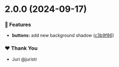# 2.0.0 (2024-09-17)


### 🚀 Features

- **buttons:** add new background shadow ([c3b9f86](https://github.com/anacondong/my-monorepo/commit/c3b9f86))

### ❤️  Thank You

- Juri @juristr